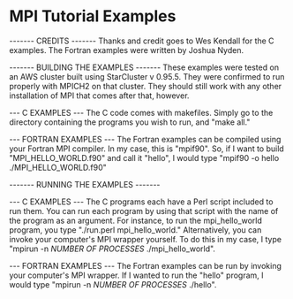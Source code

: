 MPI Tutorial Examples
=================


------- CREDITS -------
  Thanks and credit goes to Wes Kendall for the C examples.
  The Fortran examples were written by Joshua Nyden.


------- BUILDING THE EXAMPLES -------
  These examples were tested on an AWS cluster built using StarCluster v 0.95.5. They were confirmed to run properly with
  MPICH2 on that cluster. They should still work with any other installation of MPI that comes after that, however.

  --- C EXAMPLES ---
    The C code comes with makefiles. Simply go to the directory containing the programs you wish to run, and "make all."

  --- FORTRAN EXAMPLES ---
    The Fortran examples can be compiled using your Fortran MPI compiler. In my case, this is "mpif90". So, if I want
    to build "MPI_HELLO_WORLD.f90" and call it "hello", I would type "mpif90 -o hello ./MPI_HELLO_WORLD.f90"


------- RUNNING THE EXAMPLES -------

  --- C EXAMPLES ---
    The C programs each have a Perl script included to run them. You can run each program by using that script with the
    name of the program as an argument. For instance, to run the mpi_hello_world program, you type
    "./run.perl mpi_hello_world." Alternatively, you can invoke your computer's MPI wrapper yourself. To do this
    in my case, I type "mpirun -n *NUMBER OF PROCESSES* ./mpi_hello_world".
  
  --- FORTRAN EXAMPLES ---
    The Fortran examples can be run by invoking your computer's MPI wrapper. If I wanted to run the "hello" program,
    I would type "mpirun -n *NUMBER OF PROCESSES* ./hello".

